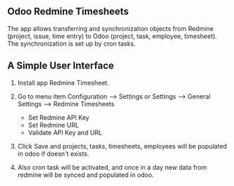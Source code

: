 Odoo Redmine Timesheets
---------------
The app allows transferring and synchronization objects from Redmine (project, issue, time entry) to Odoo (project,
task, employee, timesheet). The synchronization is set up by cron tasks.

A Simple User Interface
----------------------
1. Install app Redmine Timesheet.

2. Go to menu item Configuration --> Settings or Settings --> General Settings --> Redmine Timesheets
    - Set Redmine API Key
    - Set Redmine URL
    - Validate API Key and URL

3. Click Save and projects, tasks, timesheets, employees will be populated in odoo if doesn't exists.

4. Also cron task will be activated, and once in a day new data from redmine will be synced and populated in odoo.
